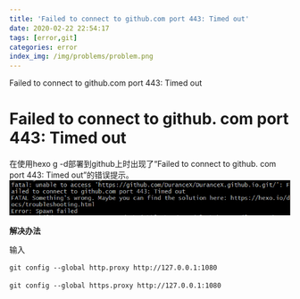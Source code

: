 ```yaml
---
title: 'Failed to connect to github.com port 443: Timed out'
date: 2020-02-22 22:54:17
tags: [error,git]
categories: error
index_img: /img/problems/problem.png
---
```

Failed to connect to github.com port 443: Timed out 
<!-- more -->
# Failed to connect to github. com port 443: Timed out


 在使用hexo g -d部署到github上时出现了“Failed to connect to github. com port 443: Timed out”的错误提示。
![](/img/problems/Time_out.png)

**解决办法**

输入
``` git 
git config --global http.proxy http://127.0.0.1:1080

git config --global https.proxy http://127.0.0.1:1080
```
